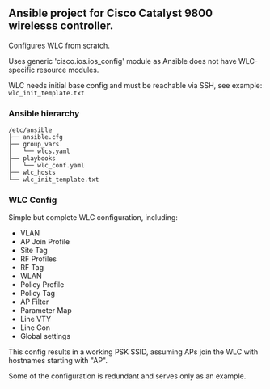 ## Ansible project for Cisco Catalyst 9800 wirelesss controller.

Configures WLC from scratch.

Uses generic 'cisco.ios.ios_config' module as Ansible does not have WLC-specific resource modules. 

WLC needs initial base config and must be reachable via SSH, see example: `wlc_init_template.txt`

### Ansible hierarchy

```
/etc/ansible
├── ansible.cfg
├── group_vars
│   └── wlcs.yaml
├── playbooks
│   └── wlc_conf.yaml
├── wlc_hosts
└── wlc_init_template.txt
```

### WLC Config
Simple but complete WLC configuration, including:
* VLAN
* AP Join Profile
* Site Tag
* RF Profiles
* RF Tag
* WLAN
* Policy Profile
* Policy Tag
* AP Filter
* Parameter Map
* Line VTY
* Line Con
* Global settings

This config results in a working PSK SSID, assuming APs join the WLC with hostnames starting with "AP".

Some of the configuration is redundant and serves only as an example.

